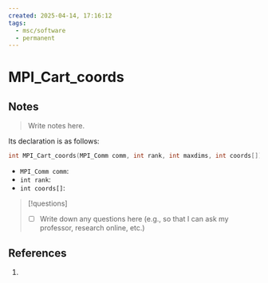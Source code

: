 ```yaml
---
created: 2025-04-14, 17:16:12
tags:
  - msc/software
  - permanent
---
```

# MPI_Cart_coords

## Notes

> Write notes here.

Its declaration is as follows:

```c
int MPI_Cart_coords(MPI_Comm comm, int rank, int maxdims, int coords[]);
```

- `MPI_Comm comm`:
- `int rank`:
- `int coords[]`:

> [!questions]
> - [ ] Write down any questions here (e.g., so that I can ask my professor, research online, etc.)

## References

1. 
